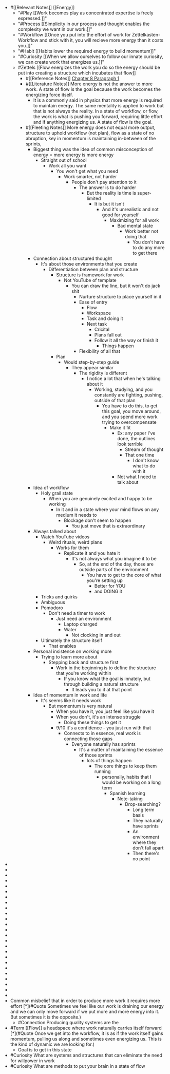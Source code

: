 - #[[Relevant Notes]] [[Energy]]
    - "#Play [[Work becomes play as concentrated expertise is freely expressed.]]"
    - "#Process [[Simplicity in our process and thought enables the complexity we want in our work.]]"
    - "#Workflow [[Once you put into the effort of work for Zettelkasten-Workflow and stick with it, you will recieve more energy than it costs you.]]"
    - "#Habit [[Habits lower the required energy to build momentum]]"
    - "#Curiosity [[When we allow ourselves to follow our innate curiosity, we can create work that energizes us.]]"
    - #Zettels [[Flow energizes the work you do so the energy should be put into creating a structure which incubates that flow]]
        - #[[Reference Notes]] [Chapter 8 Paragraph 1](((RK0T2uHBh)))
        - #[[Literature Notes]] More energy is not the answer to more work. A state of flow is the goal because the work becomes the energizing force itself.
            -  It is a commonly said in physics that more energy is required to maintain energy. The same mentality is applied to work but that is not always the reality. In a state of workflow, or flow, the work is what is pushing you forward, requiring little effort and if anything energizing us. A state of flow is the goal.
        - #[[Fleeting Notes]] More energy does not equal more output, structure to uphold workflow (not plan), flow as a state of no abruption, key in momentum is maintaining in-between of the sprints, 
            - Biggest thing was the idea of common misconception of energy = more energy is more energy
                - Straight out of school
                    - Work all you want
                        - You won't get what you need
                            - Work smarter, not harder
                                - People don't pay attention to it
                                    - The answer is to do harder
                                        - But the reality is time is super-limited
                                            - It is but it isn't
                                                - And it's unrealistic and not good for yourself
                                                    - Maximizing for all work
                                                        - Bad mental state
                                                            - Work better not doing that
                                                                - You don't have to do any more to get there
            - Connection about structured thought
                - It's about those environments that you create
                    - Differentiation between plan and structure
                        - Structure is framework for work
                            - Not YouTube of template
                                - You can draw the line, but it won't do jack shit
                                    - Nurture structure to place yourself in it
                                    - Ease of entry 
                                        - Flow
                                        - Workspace
                                        - Task and doing it
                                        - Next task
                                            - Cricital
                                            - Plans fall out
                                            - Follow it all the way or finish it
                                                - Things happen
                                    - Flexibility of all that
                        - Plan
                            - Would step-by-step guide
                                - They appear similar 
                                    - The rigidity is different 
                                        - I notice a lot that when he's talking about it
                                            - Working, studying, and you constantly are fighting, pushing, outside of that plan
                                                - You have to do this, to get this goal, you move around, and you spend more work trying to overcompensate
                                                    - Make it fit
                                                        - Ex: any paper I've done, the outlines look terrible
                                                            - Stream of thought
                                                            - That one time
                                                                - I don't know what to do with it
                                                        - Not what I need to talk about
            - Idea of workflow
                - Holy grail state
                    - When you are genuinely excited and happy to be working
                        - In it and in a state where your mind flows on any medium it needs to
                            - Blockage don't seem to happen
                                - You just move that is extraordinary
            - Always talked about
                - Watch YouTube videos
                    - Weird rituals, weird plans
                        - Works for them
                            - Replicate it and you hate it
                                - It's not always what you imagine it to be
                                    - So, at the end of the day, those are outside parts of the environment
                                        - You have to get to the core of what you're setting up
                                            - Better for YOU
                                            - and DOING it
                - Tricks and quirks
                - Ambiguous 
                - Pomodoro
                    - Don't need a timer to work
                        - Just need an environment 
                            - Laptop charged
                            - Water
                                - Not clocking in and out
                - Ultimately the structure itself
                    - That enables
            - Personal insistence on working more
                - Trying to learn more about 
                    - Stepping back and structure first
                        - Work in the beginning is to define the structure that you're working within
                            - If you know what the goal is innately, but through building a natural structure
                                - It leads you to it at that point
            - Idea of momentum in work and life
                - It's seems like it needs work
                    - But momentum is very natural
                        - When you have it, you just feel like you have it
                        - When you don't, it's an intense struggle
                            - Doing these things to get it
                        - 9/10 it's a confidence - you just run with that
                            - Connects to in essence, real work is connecting those gaps
                                - Everyone naturally has sprints
                                    - It's a matter of maintaining the essence of those sprints
                                        - lots of things happen
                                            - The core things to keep them running
                                                - personally, habits that I would be working on a long term
                                                    - Spanish learning
                                                        - Note-taking
                                                            - Drop-searching?
                                                                - Long term basis
                                                                - They naturally have sprints
                                                                - An environment where they don't fall apart
                                                                - Then there's no point
- 
- 
- 
- 
- 
- 
- 
- 
- 
- 
- 
- 
- 
- 
- 
- 
- 
- 
- 
- 
- 
- 
- 
- 
- 
- Common misbelief that in order to produce more work it requires more effort [*](#Quote Sometimes we feel like our work is draining our energy and we can only move forward if we put more and more energy into it. But sometimes it is the opposite.)
    - #Connection Producing quality systems are the 
- #Term [[Flow]] a headspace where work naturally carries itself forward [*](#Quote Once we get into the workflow, it is as if the work itself gains momentum, pulling us along and sometimes even energizing us. This is the kind of dynamic we are looking for.)
    - Goal is to get in this state
- #Curiosity What are systems and structures that can eliminate the need for willpower in work
- #Curiosity What are methods to put your brain in a state of flow

